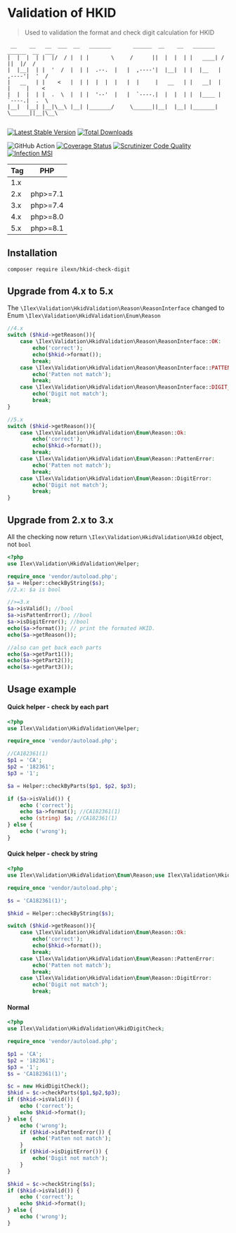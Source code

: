 # Validation of HKID
> Used to validation the format and check digit calculation for HKID 

```
 __    __   __  ___  __   _______       ______  __    __   _______   ______  __  ___
|  |  |  | |  |/  / |  | |       \     /      ||  |  |  | |   ____| /      ||  |/  /
|  |__|  | |  '  /  |  | |  .--.  |   |  ,----'|  |__|  | |  |__   |  ,----'|  '  / 
|   __   | |    <   |  | |  |  |  |   |  |     |   __   | |   __|  |  |     |    <  
|  |  |  | |  .  \  |  | |  '--'  |   |  `----.|  |  |  | |  |____ |  `----.|  .  \ 
|__|  |__| |__|\__\ |__| |_______/     \______||__|  |__| |_______| \______||__|\__\
                                                                                    
```

[![Latest Stable Version](https://poser.pugx.org/ilexn/hkid-check-digit/v/stable)](https://packagist.org/packages/ilexn/hkid-check-digit)
[![Total Downloads](https://poser.pugx.org/ilexn/hkid-check-digit/downloads)](https://packagist.org/packages/ilexn/hkid-check-digit)

![GitHub Action](https://github.com/iLexN/HKID-Check-Digit/workflows/CI%20Check/badge.svg?branch=5.x)
[![Coverage Status](https://coveralls.io/repos/github/iLexN/HKID-Check-Digit/badge.svg?branch=5.x)](https://coveralls.io/github/iLexN/HKID-Check-Digit?branch=5.x)
[![Scrutinizer Code Quality](https://scrutinizer-ci.com/g/iLexN/HKID-Check-Digit/badges/quality-score.png?b=5.x)](https://scrutinizer-ci.com/g/iLexN/HKID-Check-Digit/?branch=5.x)
[![Infection MSI](https://badge.stryker-mutator.io/github.com/iLexN/HKID-Check-Digit/5.x)](https://infection.github.io)

| Tag | PHP      |
|-----|----------|
| 1.x |          |
| 2.x | php>=7.1 |
| 3.x | php>=7.4 |
| 4.x | php>=8.0 |
| 5.x | php>=8.1 |

## Installation
```sh
composer require ilexn/hkid-check-digit
```

## Upgrade from 4.x to 5.x
The `\Ilex\Validation\HkidValidation\Reason\ReasonInterface` changed to Enum `\Ilex\Validation\HkidValidation\Enum\Reason`
```php
//4.x
switch ($hkid->getReason()){
    case \Ilex\Validation\HkidValidation\Reason\ReasonInterface::OK:
        echo('correct');
        echo($hkid->format());
        break;
    case \Ilex\Validation\HkidValidation\Reason\ReasonInterface::PATTEN_ERROR:
        echo('Patten not match');
        break;
    case \Ilex\Validation\HkidValidation\Reason\ReasonInterface::DIGIT_ERROR:
        echo('Digit not match');
        break;
}

//5.x
switch ($hkid->getReason()){
    case \Ilex\Validation\HkidValidation\Enum\Reason::Ok:
        echo('correct');
        echo($hkid->format());
        break;
    case \Ilex\Validation\HkidValidation\Enum\Reason::PattenError:
        echo('Patten not match');
        break;
    case \Ilex\Validation\HkidValidation\Enum\Reason::DigitError:
        echo('Digit not match');
        break;
}
```

## Upgrade from 2.x to 3.x
All the checking now return `\Ilex\Validation\HkidValidation\HkId` object, not `bool`
```php
<?php
use Ilex\Validation\HkidValidation\Helper;

require_once 'vendor/autoload.php';
$a = Helper::checkByString($s);
//2.x: $a is bool

//>=3.x
$a->isValid(); //bool
$a->isPattenError(); //bool
$a->isDigitError(); //bool
echo($a->format()); // print the formated HKID.
echo($a->getReason());

//also can get back each parts
echo($a->getPart1());
echo($a->getPart2());
echo($a->getPart3());
```

## Usage example
#### Quick helper - check by each part
```php
<?php
use Ilex\Validation\HkidValidation\Helper;

require_once 'vendor/autoload.php';

//CA182361(1)
$p1 = 'CA';
$p2 = '182361';
$p3 = '1';

$a = Helper::checkByParts($p1, $p2, $p3);

if ($a->isValid()) {
    echo ('correct');
    echo $a->format(); //CA182361(1)
    echo (string) $a; //CA182361(1)
} else {
    echo ('wrong');
}
```
#### Quick helper - check by string

```php
<?php
use Ilex\Validation\HkidValidation\Enum\Reason;use Ilex\Validation\HkidValidation\Helper;

require_once 'vendor/autoload.php';

$s = 'CA182361(1)';

$hkid = Helper::checkByString($s);

switch ($hkid->getReason()){
    case \Ilex\Validation\HkidValidation\Enum\Reason::Ok:
        echo('correct');
        echo($hkid->format());
        break;
    case \Ilex\Validation\HkidValidation\Enum\Reason::PattenError:
        echo('Patten not match');
        break;
    case \Ilex\Validation\HkidValidation\Enum\Reason::DigitError:
        echo('Digit not match');
        break;
```
#### Normal 
```php
<?php
use Ilex\Validation\HkidValidation\HkidDigitCheck;

require_once 'vendor/autoload.php';

$p1 = 'CA';
$p2 = '182361';
$p3 = '1';
$s = 'CA182361(1)';

$c = new HkidDigitCheck();
$hkid = $c->checkParts($p1,$p2,$p3);
if ($hkid->isValid()) {
    echo ('correct');
    echo $hkid->format();
} else {
    echo ('wrong');
    if ($hkid->isPattenError()) {
        echo('Patten not match');
    }
    if ($hkid->isDigitError()) {
        echo('Digit not match');
    }
}

$hkid = $c->checkString($s);
if ($hkid->isValid()) {
    echo ('correct');
    echo $hkid->format();
} else {
    echo ('wrong');
}
```

